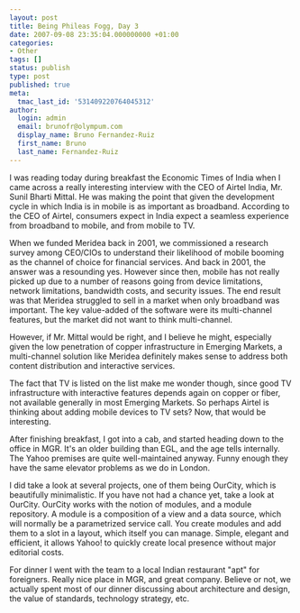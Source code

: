 ```yaml
---
layout: post
title: Being Phileas Fogg, Day 3
date: 2007-09-08 23:35:04.000000000 +01:00
categories:
- Other
tags: []
status: publish
type: post
published: true
meta:
  tmac_last_id: '531409220764045312'
author:
  login: admin
  email: brunofr@olympum.com
  display_name: Bruno Fernandez-Ruiz
  first_name: Bruno
  last_name: Fernandez-Ruiz
---
```


I was reading today during breakfast the Economic Times of India when
I came across a really interesting interview with the CEO of Airtel
India, Mr. Sunil Bharti Mittal. He was making the point that given the
development cycle in which India is in mobile is as important as
broadband. According to the CEO of Airtel, consumers expect in India
expect a seamless experience from broadband to mobile, and from mobile
to TV.

<p>When we funded Meridea back in 2001, we commissioned a research survey among CEO/CIOs to understand their likelihood of mobile booming as the channel of choice for financial services. And back in 2001, the answer was a resounding yes. However since then, mobile has not really picked up due to a number of reasons going from device limitations, network limitations, bandwidth costs, and security issues. The end result was that Meridea struggled to sell in a market when only broadband was important. The key value-added of the software were its multi-channel features, but the market did not want to think multi-channel.</p>
<p>However, if Mr. Mittal would be right, and I believe he might, especially given the low penetration of copper infrastructure in Emerging Markets, a multi-channel solution like Meridea definitely makes sense to address both content distribution and interactive services.</p>
<p>The fact that TV is listed on the list make me wonder though, since good TV infrastructure with interactive features depends again on copper or fiber, not available generally in most Emerging Markets. So perhaps Airtel is thinking about adding mobile devices to TV sets? Now, that would be interesting.</p>
<p>After finishing breakfast, I got into a cab, and started heading down to the office in MGR. It's an older building than EGL, and the age tells internally. The Yahoo premises are quite well-maintained anyway. Funny enough they have the same elevator problems as we do in London.</p>
<p>I did take a look at several projects, one of them being OurCity, which is beautifully minimalistic. If you have not had a chance yet, take a look at OurCity. OurCity works with the notion of modules, and a module repository. A module is a composition of a view and a data source, which will normally be a parametrized service call. You create modules and add them to a slot in a layout, which itself you can manage. Simple, elegant and efficient, it allows Yahoo! to quickly create local presence without major editorial costs.</p>
<p>For dinner I went with the team to a local Indian restaurant "apt" for foreigners. Really nice place in MGR, and great company. Believe or not, we actually spent most of our dinner discussing about architecture and design, the value of standards, technology strategy, etc.</p>

